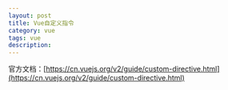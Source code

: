 ```yaml
---
layout: post
title: Vue自定义指令
category: vue
tags: vue
description: 
---
```


官方文档：[https://cn.vuejs.org/v2/guide/custom-directive.html](https://cn.vuejs.org/v2/guide/custom-directive.html)
